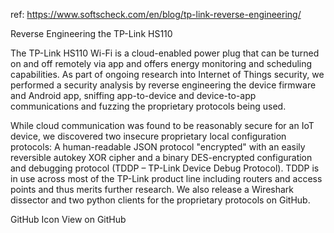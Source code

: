 ref: https://www.softscheck.com/en/blog/tp-link-reverse-engineering/

Reverse Engineering the TP-Link HS110

The TP-Link HS110 Wi-Fi is a cloud-enabled power plug that can be turned on and off remotely via app and offers energy monitoring and scheduling capabilities. As part of ongoing research into Internet of Things security, we performed a security analysis by reverse engineering the device firmware and Android app, sniffing app-to-device and device-to-app communications and fuzzing the proprietary protocols being used.

While cloud communication was found to be reasonably secure for an IoT device, we discovered two insecure proprietary local configuration protocols: A human-readable JSON protocol "encrypted" with an easily reversible autokey XOR cipher and a binary DES-encrypted configuration and debugging protocol (TDDP – TP-Link Device Debug Protocol). TDDP is in use across most of the TP-Link product line including routers and access points and thus merits further research. We also release a Wireshark dissector and two python clients for the proprietary protocols on GitHub.

GitHub Icon View on GitHub